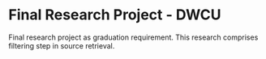 # Final Research Project - DWCU

Final research project as graduation requirement. This research comprises filtering step in source retrieval.